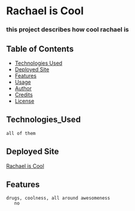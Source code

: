  
# Rachael is Cool
### this project describes how cool rachael is
## Table of Contents
  * [Technologies Used](Technologies_Used)
  * [Deployed Site](Deployed)
  * [Features](Features)
  * [Usage](Usage)
  * [Author](Author)
  * [Credits](Credits)
  * [License](License)
  
## Technologies_Used
    all of them
## Deployed Site
[Rachael is Cool](https://www.google.com/)

## Features
    drugs, coolness, all around awesomeness
       no